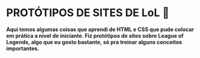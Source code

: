 # PROTÓTIPOS DE SITES DE LoL :space_invader:



**Aqui temos algumas coisas que aprendi de HTML e CSS que pude colocar em prática a nível de iniciante. Fiz protótipos de sites sobre League of Legends, algo que eu gosto bastante, só pra treinar alguns conceitos importantes.**




